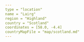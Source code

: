 ```yaml
---
type = "location"
name = "Lairg"
region = "Highland"
country = "Scotland"
coordinates = [58.0, -4.4]
countryMapFile = "map/scotland.md"
---
```

